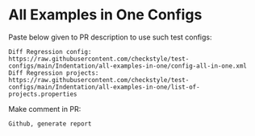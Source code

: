 # All Examples in One Configs
Paste below given to PR description to use such test configs:
```
Diff Regression config: https://raw.githubusercontent.com/checkstyle/test-configs/main/Indentation/all-examples-in-one/config-all-in-one.xml
Diff Regression projects: https://raw.githubusercontent.com/checkstyle/test-configs/main/Indentation/all-examples-in-one/list-of-projects.properties
```
Make comment in PR:
```
Github, generate report
```
